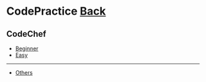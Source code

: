 # CodePractice [Back](https://blog.fish-404.icu/CodePractice/)

## CodeChef

* [Beginner](https://blog.fish-404.icu/CodePractice/CodeChef/Beginner/)
* [Easy](https://blog.fish-404.icu/CodePractice/CodeChef/Easy/)

<hr>

* [Others](https://blog.fish-404.icu/CodePractice/CodeChef/Others/)
